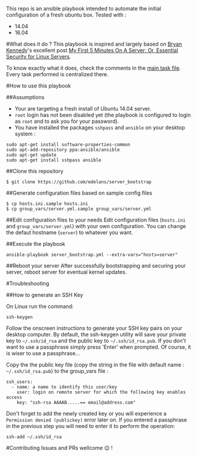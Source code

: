 This repo is an ansible playbook intended to automate the initial configuration of a fresh ubuntu box.
Tested with :
+ 14.04
+ 16.04

#What does it do ?
This playbook is inspired and largely based on [Bryan Kennedy](http://plusbryan.com)'s excellent post [My First 5 Minutes On A Server; Or, Essential Security for Linux Servers](http://plusbryan.com/my-first-5-minutes-on-a-server-or-essential-security-for-linux-servers).

To know exactly what it does, check the comments in the [main task file](roles/bootstrap/tasks/main.yml). Every task performed is centralized there.

#How to use this playbook

##Assumptions

+ Your are targeting a fresh install of Ubuntu 14.04 server.
+ `root` login has not been disabled yet (the playbook is configured to login as `root` and to ask you for your password).
+ You have installed the packages `sshpass` and `ansible` on your desktop system :
```
sudo apt-get install software-properties-common
sudo apt-add-repository ppa:ansible/ansible
sudo apt-get update
sudo apt-get install sshpass ansible
```

##Clone this repository

```
$ git clone https://github.com/edelans/server_bootstrap
```

##Generate configuration files based on sample config files

```
$ cp hosts.ini.sample hosts.ini
$ cp group_vars/server.yml.sample group_vars/server.yml
```

##Edit configuration files to your needs
Edit configuration files (`hosts.ini` and `group_vars/server.yml`) with your own configuration. You can change the defaut hostname (```server```) to whatever you want.


##Execute the playbook

```
ansible-playbook server_bootstrap.yml --extra-vars="hosts=server"
```

##Reboot your server
After successfully bootstrapping and securing your server, reboot server for eventual kernel updates.


#Troubleshooting

##How to generate an SSH Key

On Linux run the command:

    ssh-keygen

Follow the onscreen instructions to generate your SSH key pairs on your desktop computer. By default, the ssh-keygen utility will save your private key to `~/.ssh/id_rsa` and the public key to `~/.ssh/id_rsa.pub`. If you don't want to use a passphrase simply press 'Enter' when prompted. Of course, it is wiser to use a passphrase...

Copy the the public key file (copy the string in the file with default name : `~/.ssh/id_rsa.pub`) to the group_vars file :

```
ssh_users:
  - name: a name to identify this user/key
    user: login on remote server for which the following key enables access
    key: "ssh-rsa AAAAB.....== email@address.com"
```

Don't forget to add the newly created key or you will experience a `Permission denied (publickey)` error later on. If you entered a passphrase in the previous step you will need to enter it to perform the operation:

    ssh-add ~/.ssh/id_rsa

#Contributing
Issues and PRs wellcome :wink: !
